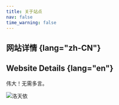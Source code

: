 ```yaml
---
title: 关于站点
nav: false
time_warning: false
---
```


## 网站详情 {lang="zh-CN"}
## Website Details {lang="en"}

伟大！无需多言。

![洛天依](https://res.vsinger.com/images/e4a5e56fa3a1817244195f15ce5dcda9.jpg "华风夏韵 洛水天依")

<!-- ![神郭嘉](https://sgssj-hdimg.oss-cn-hangzhou.aliyuncs.com/skins/image/skins672207c837df920241030.jpg "见微知著 识人心智") -->

<!--
::: zh-CN
- 驱动：[Valaxy](https://valaxy.site/)
- 主题：[Yun](https://github.com/YunYouJun/valaxy/blob/main/packages/valaxy-theme-yun/)
:::

::: en
- Drive: [Valaxy](https://valaxy.site/)
- Theme: [Yun](https://github.com/YunYouJun/valaxy/blob/main/packages/valaxy-theme-yun/)
:::
-->
